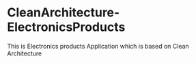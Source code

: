 # CleanArchitecture-ElectronicsProducts
This is Electronics products Application which is based on Clean Architecture
